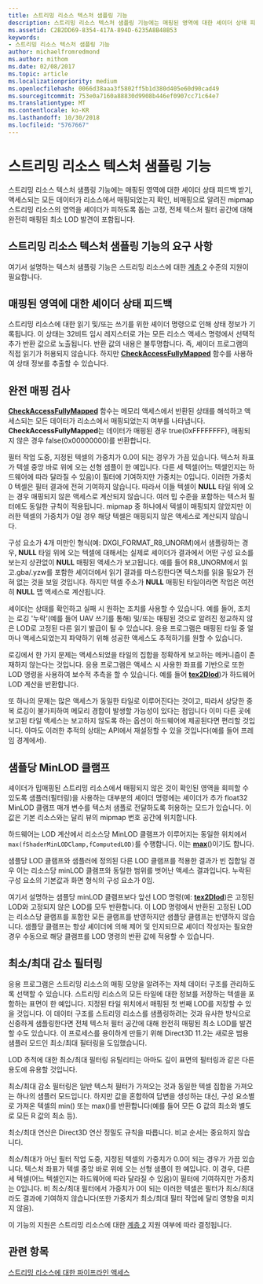 ```yaml
---
title: 스트리밍 리소스 텍스처 샘플링 기능
description: 스트리밍 리소스 텍스처 샘플링 기능에는 매핑된 영역에 대한 셰이더 상태 피드백 받기, 액세스되는 모든 데이터가 리소스에서 매핑되었는지 확인, 비매핑으로 알려진 mipmap 스트리밍 리소스의 영역을 셰이더가 피하도록 돕는 고정, 전체 텍스처 필터 공간에 대해 완전히 매핑된 최소 LOD 발견이 포함됩니다.
ms.assetid: C2B2DD69-8354-417A-894D-6235A8B48B53
keywords:
- 스트리밍 리소스 텍스처 샘플링 기능
author: michaelfromredmond
ms.author: mithom
ms.date: 02/08/2017
ms.topic: article
ms.localizationpriority: medium
ms.openlocfilehash: 0066d38aaa3f5802ff5b1d380d405e60d90cad49
ms.sourcegitcommit: 753e0a7160a88830d9908b446ef0907cc71c64e7
ms.translationtype: MT
ms.contentlocale: ko-KR
ms.lasthandoff: 10/30/2018
ms.locfileid: "5767667"
---
```

# <a name="streaming-resources-texture-sampling-features"></a>스트리밍 리소스 텍스처 샘플링 기능


스트리밍 리소스 텍스처 샘플링 기능에는 매핑된 영역에 대한 셰이더 상태 피드백 받기, 액세스되는 모든 데이터가 리소스에서 매핑되었는지 확인, 비매핑으로 알려진 mipmap 스트리밍 리소스의 영역을 셰이더가 피하도록 돕는 고정, 전체 텍스처 필터 공간에 대해 완전히 매핑된 최소 LOD 발견이 포함됩니다.

## <a name="span-idrequirementsofstreamingresourcestexturesamplingfeaturesspanspan-idrequirementsofstreamingresourcestexturesamplingfeaturesspanspan-idrequirementsofstreamingresourcestexturesamplingfeaturesspanrequirements-of-streaming-resources-texture-sampling-features"></a><span id="Requirements_of_streaming_resources_texture_sampling_features"></span><span id="requirements_of_streaming_resources_texture_sampling_features"></span><span id="REQUIREMENTS_OF_STREAMING_RESOURCES_TEXTURE_SAMPLING_FEATURES"></span>스트리밍 리소스 텍스처 샘플링 기능의 요구 사항


여기서 설명하는 텍스처 샘플링 기능은 스트리밍 리소스에 대한 [계층 2](tier-2.md) 수준의 지원이 필요합니다.

## <a name="span-idshaderstatusfeedbackaboutmappedareasspanspan-idshaderstatusfeedbackaboutmappedareasspanspan-idshaderstatusfeedbackaboutmappedareasspanshader-status-feedback-about-mapped-areas"></a><span id="Shader_status_feedback_about_mapped_areas"></span><span id="shader_status_feedback_about_mapped_areas"></span><span id="SHADER_STATUS_FEEDBACK_ABOUT_MAPPED_AREAS"></span>매핑된 영역에 대한 셰이더 상태 피드백


스트리밍 리소스에 대한 읽기 및/또는 쓰기를 위한 셰이더 명령으로 인해 상태 정보가 기록됩니다. 이 상태는 32비트 임시 레지스터로 가는 모든 리소스 액세스 명령에서 선택적 추가 반환 값으로 노출됩니다. 반환 값의 내용은 불투명합니다. 즉, 셰이더 프로그램의 직접 읽기가 허용되지 않습니다. 하지만 [**CheckAccessFullyMapped**](https://msdn.microsoft.com/library/windows/desktop/dn292083) 함수를 사용하여 상태 정보를 추출할 수 있습니다.

## <a name="span-idfullymappedcheckspanspan-idfullymappedcheckspanspan-idfullymappedcheckspanfully-mapped-check"></a><span id="Fully_mapped_check"></span><span id="fully_mapped_check"></span><span id="FULLY_MAPPED_CHECK"></span>완전 매핑 검사


[**CheckAccessFullyMapped**](https://msdn.microsoft.com/library/windows/desktop/dn292083) 함수는 메모리 액세스에서 반환된 상태를 해석하고 액세스되는 모든 데이터가 리소스에서 매핑되었는지 여부를 나타냅니다. **CheckAccessFullyMapped**는 데이터가 매핑된 경우 true(0xFFFFFFFF), 매핑되지 않은 경우 false(0x00000000)를 반환합니다.

필터 작업 도중, 지정된 텍셀의 가중치가 0.0이 되는 경우가 가끔 있습니다. 텍스처 좌표가 텍셀 중앙 바로 위에 오는 선형 샘플이 한 예입니다. 다른 세 텍셀(어느 텍셀인지는 하드웨어에 따라 달라질 수 있음)이 필터에 기여하지만 가중치는 0입니다. 이러한 가중치 0 텍셀은 필터 결과에 전혀 기여하지 않습니다. 따라서 이들 텍셀이 **NULL** 타일 위에 오는 경우 매핑되지 않은 액세스로 계산되지 않습니다. 여러 밉 수준을 포함하는 텍스처 필터에도 동일한 규칙이 적용됩니다. mipmap 중 하나에서 텍셀이 매핑되지 않았지만 이러한 텍셀의 가중치가 0일 경우 해당 텍셀은 매핑되지 않은 액세스로 계산되지 않습니다.

구성 요소가 4개 미만인 형식(예: DXGI\_FORMAT\_R8\_UNORM)에서 샘플링하는 경우, **NULL** 타일 위에 오는 텍셀에 대해서는 실제로 셰이더가 결과에서 어떤 구성 요소를 보는지 상관없이 **NULL** 매핑된 액세스가 보고됩니다. 예를 들어 R8\_UNORM에서 읽고.gba/.yzw를 포함한 셰이더에서 읽기 결과를 마스킹한다면 텍스처를 읽을 필요가 전혀 없는 것을 보일 것입니다. 하지만 텍셀 주소가 **NULL** 매핑된 타일이라면 작업은 여전히 **NULL** 맵 액세스로 계산됩니다.

셰이더는 상태를 확인하고 실패 시 원하는 조치를 사용할 수 있습니다. 예를 들어, 조치는 로깅 '누락'(예를 들어 UAV 쓰기를 통해) 및/또는 매핑된 것으로 알려진 정교하지 않은 LOD로 고정된 다른 읽기 발급이 될 수 있습니다. 응용 프로그램은 매핑된 타일 중 얼마나 액세스되었는지 파악하기 위해 성공한 액세스도 추적하기를 원할 수 있습니다.

로깅에서 한 가지 문제는 액세스되었을 타일의 집합을 정확하게 보고하는 메커니즘이 존재하지 않는다는 것입니다. 응용 프로그램은 액세스 시 사용한 좌표를 기반으로 또한 LOD 명령을 사용하여 보수적 추측을 할 수 있습니다. 예를 들어 [**tex2Dlod**](https://msdn.microsoft.com/library/windows/desktop/bb509680))가 하드웨어 LOD 계산을 반환합니다.

또 하나의 문제는 많은 액세스가 동일한 타일로 이루어진다는 것이고, 따라서 상당한 중복 로깅이 불가피하여 메모리 경합이 발생할 가능성이 있다는 점입니다 이미 다른 곳에 보고된 타일 액세스는 보고하지 않도록 하는 옵션이 하드웨어에 제공된다면 편리할 것입니다. 아마도 이러한 추적의 상태는 API에서 재설정할 수 있을 것입니다(예를 들어 프레임 경계에서).

## <a name="span-idper-sampleminlodclampspanspan-idper-sampleminlodclampspanspan-idper-sampleminlodclampspanper-sample-minlod-clamp"></a><span id="Per-sample_MinLOD_clamp"></span><span id="per-sample_minlod_clamp"></span><span id="PER-SAMPLE_MINLOD_CLAMP"></span>샘플당 MinLOD 클램프


셰이더가 밉매핑된 스트리밍 리소스에서 매핑되지 않은 것이 확인된 영역을 회피할 수 있도록 샘플러(필터링)을 사용하는 대부분의 셰이더 명령에는 셰이더가 추가 float32 MinLOD 클램프 매개 변수를 텍스처 샘플로 전달하도록 허용하는 모드가 있습니다. 이 값은 기본 리소스와는 달리 뷰의 mipmap 번호 공간에 위치합니다.

하드웨어는 LOD 계산에서 리소스당 MinLOD 클램프가 이루어지는 동일한 위치에서` max(fShaderMinLODClamp,fComputedLOD) `를 수행합니다. 이는 [**max**](https://msdn.microsoft.com/library/windows/desktop/bb509624)()이기도 합니다.

샘플당 LOD 클램프와 샘플러에 정의된 다른 LOD 클램프를 적용한 결과가 빈 집합일 경우 이는 리소스당 minLOD 클램프와 동일한 범위를 벗어난 액세스 결과입니다. 누락된 구성 요소의 기본값과 화면 형식의 구성 요소가 0임.

여기서 설명하는 샘플당 minLOD 클램프보다 앞선 LOD 명령(예: [**tex2Dlod**](https://msdn.microsoft.com/library/windows/desktop/bb509680))은 고정된 LOD와 고정되지 않은 LOD를 모두 반환합니다. 이 LOD 명령에서 반환된 고정된 LOD는 리소스당 클램프를 포함한 모든 클램프를 반영하지만 샘플당 클램프는 반영하지 않습니다. 샘플당 클램프는 항상 셰이더에 의해 제어 및 인지되므로 셰이더 작성자는 필요한 경우 수동으로 해당 클램프를 LOD 명령의 반환 값에 적용할 수 있습니다.

## <a name="span-idminmaxreductionfilteringspanspan-idminmaxreductionfilteringspanspan-idminmaxreductionfilteringspanminmax-reduction-filtering"></a><span id="Min_Max_reduction_filtering"></span><span id="min_max_reduction_filtering"></span><span id="MIN_MAX_REDUCTION_FILTERING"></span>최소/최대 감소 필터링


응용 프로그램은 스트리밍 리소스의 매핑 모양을 알려주는 자체 데이터 구조를 관리하도록 선택할 수 있습니다. 스트리밍 리소스의 모든 타일에 대한 정보를 저장하는 텍셀을 포함하는 표면이 한 예입니다. 지정된 타일 위치에서 매핑된 첫 번째 LOD를 저장할 수 있을 것입니다. 이 데이터 구조를 스트리밍 리소스를 샘플링하려는 것과 유사한 방식으로 신중하게 샘플링한다면 전체 텍스처 필터 공간에 대해 완전히 매핑된 최소 LOD를 발견할 수도 있습니다. 이 프로세스를 용이하게 만들기 위해 Direct3D 11.2는 새로운 범용 샘플러 모드인 최소/최대 필터링을 도입했습니다.

LOD 추적에 대한 최소/최대 필터링 유틸리티는 아마도 깊이 표면의 필터링과 같은 다른 용도에 유용할 것입니다.

최소/최대 감소 필터링은 일반 텍스처 필터가 가져오는 것과 동일한 텍셀 집합을 가져오는 하나의 샘플러 모드입니다. 하지만 값을 혼합하여 답변을 생성하는 대신, 구성 요소별로 가져온 텍셀의 min() 또는 max()를 반환합니다(예를 들어 모든 G 값의 최소와 별도로 모든 R 값의 최소 등).

최소/최대 연산은 Direct3D 연산 정밀도 규칙을 따릅니다. 비교 순서는 중요하지 않습니다.

최소/최대가 아닌 필터 작업 도중, 지정된 텍셀의 가중치가 0.0이 되는 경우가 가끔 있습니다. 텍스처 좌표가 텍셀 중앙 바로 위에 오는 선형 샘플이 한 예입니다. 이 경우, 다른 세 텍셀(어느 텍셀인지는 하드웨어에 따라 달라질 수 있음)이 필터에 기여하지만 가중치는 0입니다. 비 최소/최대 필터에서 가중치가 0이 되는 이러한 텍셀은 필터가 최소/최대라도 결과에 기여하지 않습니다(또한 가중치가 최소/최대 필터 작업에 달리 영향을 미치지 않음).

이 기능의 지원은 스트리밍 리소스에 대한 [계층 2](tier-2.md) 지원 여부에 따라 결정됩니다.

## <a name="span-idrelated-topicsspanrelated-topics"></a><span id="related-topics"></span>관련 항목


[스트리밍 리소스에 대한 파이프라인 액세스](pipeline-access-to-streaming-resources.md)

 

 




